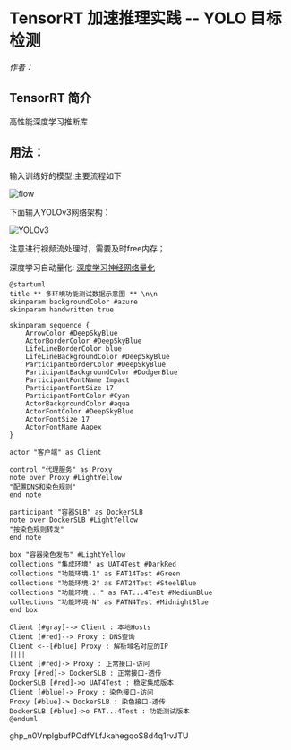 #  TensorRT 加速推理实践 -- YOLO 目标检测
_作者：_ 
## TensorRT 简介
高性能深度学习推断库
## 用法：
输入训练好的模型;主要流程如下

![flow](./img/TensorRT_workflow.png)

下面输入YOLOv3网络架构：

![YOLOv3](./img/Yolov3.png)

注意进行视频流处理时，需要及时free内存；

深度学习自动量化:
[深度学习神经网络量化](https://blog.csdn.net/qq_28413479/article/details/77479722)

```plantuml
@startuml
title ** 多环境功能测试数据示意图 ** \n\n
skinparam backgroundColor #azure 
skinparam handwritten true

skinparam sequence {
    ArrowColor #DeepSkyBlue 
    ActorBorderColor #DeepSkyBlue 
    LifeLineBorderColor blue 
    LifeLineBackgroundColor #DeepSkyBlue
    ParticipantBorderColor #DeepSkyBlue 
    ParticipantBackgroundColor #DodgerBlue 
    ParticipantFontName Impact 
    ParticipantFontSize 17 
    ParticipantFontColor #Cyan
    ActorBackgroundColor #aqua 
    ActorFontColor #DeepSkyBlue 
    ActorFontSize 17 
    ActorFontName Aapex
}

actor "客户端" as Client

control "代理服务" as Proxy
note over Proxy #LightYellow
"配置DNS和染色规则"
end note

participant "容器SLB" as DockerSLB
note over DockerSLB #LightYellow
"按染色规则转发"
end note

box "容器染色发布" #LightYellow
collections "集成环境" as UAT4Test #DarkRed
collections "功能环境-1" as FAT14Test #Green
collections "功能环境-2" as FAT24Test #SteelBlue
collections "功能环境..." as FAT...4Test #MediumBlue
collections "功能环境-N" as FATN4Test #MidnightBlue
end box

Client [#gray]--> Client : 本地Hosts
Client [#red]--> Proxy : DNS查询
Client <--[#blue] Proxy : 解析域名对应的IP
||||
Client [#red]-> Proxy : 正常接口-访问
Proxy [#red]-> DockerSLB : 正常接口-透传
DockerSLB [#red]->o UAT4Test : 稳定集成版本
Client [#blue]-> Proxy : 染色接口-访问
Proxy [#blue]-> DockerSLB : 染色接口-透传
DockerSLB [#blue]->o FAT...4Test : 功能测试版本
@enduml
```

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